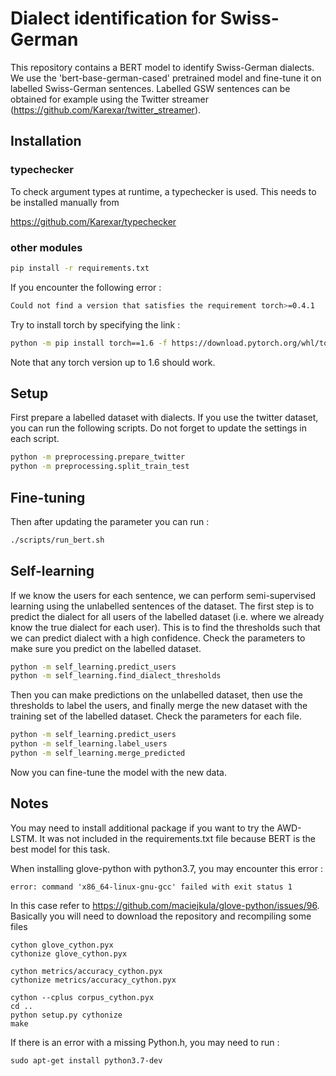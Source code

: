 # Dialect identification for Swiss-German

This repository contains a BERT model to identify Swiss-German dialects. We use the 'bert-base-german-cased' pretrained model and fine-tune it on labelled Swiss-German sentences. Labelled GSW sentences can be obtained for example using the Twitter streamer (https://github.com/Karexar/twitter_streamer).

## Installation

### typechecker

To check argument types at runtime, a typechecker is used. This needs to be installed manually from

https://github.com/Karexar/typechecker

### other modules

```zsh
pip install -r requirements.txt
```

If you encounter the following error :
```zsh
Could not find a version that satisfies the requirement torch>=0.4.1
```
Try to install torch by specifying the link :
```zsh
python -m pip install torch==1.6 -f https://download.pytorch.org/whl/torch_stable.html
```
Note that any torch version up to 1.6 should work.

## Setup

First prepare a labelled dataset with dialects. If you use the twitter dataset, you can run the following scripts. Do not forget to update the settings in each script.

```zsh
python -m preprocessing.prepare_twitter
python -m preprocessing.split_train_test
```

## Fine-tuning

Then after updating the parameter you can run :
```zsh
./scripts/run_bert.sh
```

## Self-learning

If we know the users for each sentence, we can perform semi-supervised learning using the unlabelled sentences of the dataset. The first step is to predict the dialect for all users of the labelled dataset (i.e. where we already know the true dialect for each user). This is to find the thresholds such that we can predict dialect with a high confidence. Check the parameters to make sure you predict on the labelled dataset.

```zsh
python -m self_learning.predict_users
python -m self_learning.find_dialect_thresholds
```

Then you can make predictions on the unlabelled dataset, then use the thresholds to label the users, and finally merge the new dataset with the training set of the labelled dataset. Check the parameters for each file.

```zsh
python -m self_learning.predict_users
python -m self_learning.label_users
python -m self_learning.merge_predicted
```

Now you can fine-tune the model with the new data.

## Notes

You may need to install additional package if you want to try the AWD-LSTM. It was not included in the requirements.txt file because BERT is the best model for this task.

When installing glove-python with python3.7, you may encounter this error :
```
error: command 'x86_64-linux-gnu-gcc' failed with exit status 1
```
In this case refer to https://github.com/maciejkula/glove-python/issues/96. Basically you will need to download the repository and recompiling some files

```
cython glove_cython.pyx
cythonize glove_cython.pyx

cython metrics/accuracy_cython.pyx
cythonize metrics/accuracy_cython.pyx

cython --cplus corpus_cython.pyx
cd ..
python setup.py cythonize
make
```

If there is an error with a missing Python.h, you may need to run :

```
sudo apt-get install python3.7-dev
```
